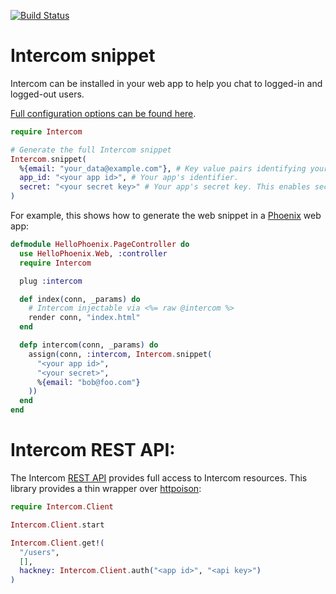 [![Build Status](https://travis-ci.org/bobjflong/elixir_intercom.svg?branch=master)](https://travis-ci.org/bobjflong/elixir_intercom)

# Intercom snippet

Intercom can be installed in your web app to help you chat to logged-in and logged-out users.

[Full configuration options can be found here](https://docs.intercom.io/configure-intercom-for-your-product-or-site/customize-the-intercom-messenger/the-intercom-javascript-api).

```elixir
require Intercom

# Generate the full Intercom snippet
Intercom.snippet(
  %{email: "your_data@example.com"}, # Key value pairs identifying your user.
  app_id: "<your app id>", # Your app's identifier.
  secret: "<your secret key>" # Your app's secret key. This enables secure mode https://docs.intercom.io/configure-intercom-for-your-product-or-site/staying-secure/enable-secure-mode-on-your-web-product
)
```

For example, this shows how to generate the web snippet in a [Phoenix](http://www.phoenixframework.org/) web app:

```elixir
defmodule HelloPhoenix.PageController do
  use HelloPhoenix.Web, :controller
  require Intercom

  plug :intercom

  def index(conn, _params) do
    # Intercom injectable via <%= raw @intercom %>
    render conn, "index.html"
  end

  defp intercom(conn, _params) do
    assign(conn, :intercom, Intercom.snippet(
      "<your app id>",
      "<your secret>",
      %{email: "bob@foo.com"}
    ))
  end
end
```

# Intercom REST API:


The Intercom [REST API](https://developers.intercom.io/) provides full access to Intercom resources. This library provides a thin wrapper over [httpoison](https://github.com/edgurgel/httpoison):

```elixir
require Intercom.Client

Intercom.Client.start

Intercom.Client.get!(
  "/users",
  [],
  hackney: Intercom.Client.auth("<app id>", "<api key>")
)
```
